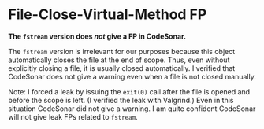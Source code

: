 # File-Close-Virtual-Method FP

**The `fstream` version does *not* give a FP in CodeSonar.**

The `fstream` version is irrelevant for our purposes because this object automatically closes the file at the end of scope. Thus, even without explicitly closing a file, it is usually closed automatically. I verified that CodeSonar does not give a warning even when a file is not closed manually.

Note: I forced a leak by issuing the `exit(0)` call after the file is opened and before the scope is left. (I verified the leak with Valgrind.) Even in this situation CodeSonar did not give a warning. I am quite confident CodeSonar will not give leak FPs related to `fstream`.
